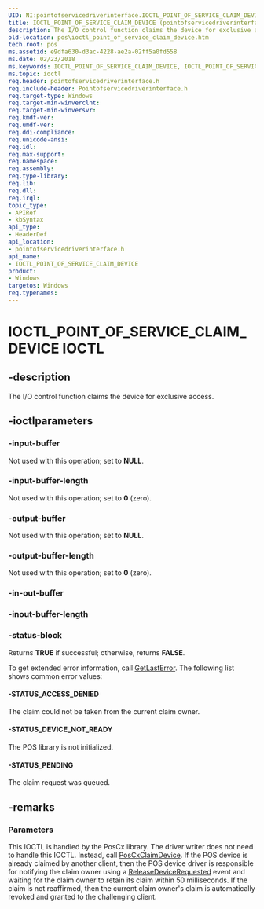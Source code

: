 ```yaml
---
UID: NI:pointofservicedriverinterface.IOCTL_POINT_OF_SERVICE_CLAIM_DEVICE
title: IOCTL_POINT_OF_SERVICE_CLAIM_DEVICE (pointofservicedriverinterface.h)
description: The I/O control function claims the device for exclusive access.
old-location: pos\ioctl_point_of_service_claim_device.htm
tech.root: pos
ms.assetid: e9dfa630-d3ac-4228-ae2a-02ff5a0fd558
ms.date: 02/23/2018
ms.keywords: IOCTL_POINT_OF_SERVICE_CLAIM_DEVICE, IOCTL_POINT_OF_SERVICE_CLAIM_DEVICE control, IOCTL_POINT_OF_SERVICE_CLAIM_DEVICE control code, pointofservicedriverinterface/IOCTL_POINT_OF_SERVICE_CLAIM_DEVICE, pos.ioctl_point_of_service_claim_device
ms.topic: ioctl
req.header: pointofservicedriverinterface.h
req.include-header: Pointofservicedriverinterface.h
req.target-type: Windows
req.target-min-winverclnt: 
req.target-min-winversvr: 
req.kmdf-ver: 
req.umdf-ver: 
req.ddi-compliance: 
req.unicode-ansi: 
req.idl: 
req.max-support: 
req.namespace: 
req.assembly: 
req.type-library: 
req.lib: 
req.dll: 
req.irql: 
topic_type:
- APIRef
- kbSyntax
api_type:
- HeaderDef
api_location:
- pointofservicedriverinterface.h
api_name:
- IOCTL_POINT_OF_SERVICE_CLAIM_DEVICE
product:
- Windows
targetos: Windows
req.typenames: 
---
```


# IOCTL_POINT_OF_SERVICE_CLAIM_DEVICE IOCTL


## -description


The I/O control function claims the device for exclusive access.


## -ioctlparameters




### -input-buffer

Not used with this operation; set to <b>NULL</b>.


### -input-buffer-length

Not used with this operation; set to <b>0</b> (zero).


### -output-buffer

Not used with this operation; set to <b>NULL</b>.


### -output-buffer-length

Not used with this operation; set to <b>0</b> (zero).


### -in-out-buffer








### -inout-buffer-length








### -status-block

Returns <b>TRUE</b> if successful; otherwise, returns <b>FALSE</b>.

To get extended error information, call <a href="https://go.microsoft.com/fwlink/p/?LinkId=316871">GetLastError</a>. The following list shows common error values: 




#### -STATUS_ACCESS_DENIED

The claim could not be taken from the current claim owner.


#### -STATUS_DEVICE_NOT_READY

The POS library is not initialized.


#### -STATUS_PENDING

The claim request was queued.


## -remarks



<h3><a id="Parameters"></a><a id="parameters"></a><a id="PARAMETERS"></a>Parameters</h3>


This IOCTL is handled by the PosCx library. The driver writer does not need to handle this IOCTL. Instead, call <a href="https://msdn.microsoft.com/library/windows/hardware/mt593119">PosCxClaimDevice</a>. If the POS device is already claimed by another client, then the POS device driver is responsible for notifying the claim owner using a <a href="https://msdn.microsoft.com/library/windows/hardware/dn790033">ReleaseDeviceRequested</a> event and waiting for the claim owner to retain its claim within 50 milliseconds. If the claim is not reaffirmed, then the current claim owner's claim is automatically revoked and granted to the challenging client. 



